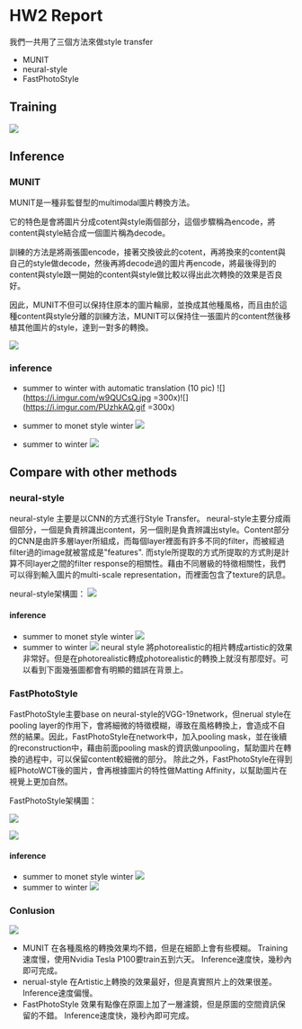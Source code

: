 # HW2 Report
我們一共用了三個方法來做style transfer
- MUNIT
- neural-style
- FastPhotoStyle
## Training
![](https://i.imgur.com/fOoFXnv.jpg)
## Inference
### MUNIT
MUNIT是一種非監督型的multimodal圖片轉換方法。

它的特色是會將圖片分成cotent與style兩個部分，這個步驟稱為encode，將content與style結合成一個圖片稱為decode。

訓練的方法是將兩張圖encode，接著交換彼此的cotent，再將換來的content與自己的style做decode，然後再將decode過的圖片再encode，將最後得到的content與style跟一開始的content與style做比較以得出此次轉換的效果是否良好。

因此，MUNIT不但可以保持住原本的圖片輪廓，並換成其他種風格，而且由於這種content與style分離的訓練方法，MUNIT可以保持住一張圖片的content然後移植其他圖片的style，達到一對多的轉換。

![](https://i.imgur.com/hm0XdjL.jpg)

### inference
- summer to  winter with automatic translation (10 pic)
![](https://i.imgur.com/w9QUCsQ.jpg =300x)![](https://i.imgur.com/PUzhkAQ.gif =300x)

- summer to monet style winter
![](https://i.imgur.com/KSDCHWr.jpg)
- summer to winter
![](https://i.imgur.com/MBpJO2V.jpg)

## Compare with other methods

### neural-style
neural-style 主要是以CNN的方式進行Style Transfer。
neural-style主要分成兩個部分，一個是負責辨識出content，另一個則是負責辨識出style。Content部分的CNN是由許多層layer所組成，而每個layer裡面有許多不同的filter，而被經過filter過的image就被當成是"features".
而style所提取的方式所提取的方式則是計算不同layer之間的filter response的相關性。藉由不同層級的特徵相關性，我們可以得到輸入圖片的multi-scale representation，而裡面包含了texture的訊息。

neural-style架構圖：
![](https://i.imgur.com/SXjdZOw.png)
#### inference
- summer to monet style winter
![](https://i.imgur.com/iIill4W.jpg)
- summer to winter
![](https://i.imgur.com/RN2la2U.jpg)
neural style 將photorealistic的相片轉成artistic的效果非常好。但是在photorealistic轉成photorealistic的轉換上就沒有那麼好。可以看到下面幾張圖都會有明顯的錯誤在背景上。

### FastPhotoStyle
FastPhotoStyle主要base on neural-style的VGG-19network，但nerual style在pooling layer的作用下，會將細微的特徵模糊，導致在風格轉換上，會造成不自然的結果。因此，FastPhotoStyle在network中，加入pooling mask，並在後續的reconstruction中，藉由前面pooling mask的資訊做unpooling，幫助圖片在轉換的過程中，可以保留content較細微的部分。
除此之外，FastPhotoStyle在得到經PhotoWCT後的圖片，會再根據圖片的特性做Matting Affinity，以幫助圖片在視覺上更加自然。

FastPhotoStyle架構圖：

![](https://i.imgur.com/GAkh9Yc.png)

![](https://i.imgur.com/iBWcotz.png)
#### inference
- summer to monet style winter
![](https://i.imgur.com/XMZ0K3g.jpg)
- summer to winter
![](https://i.imgur.com/qdTAZZc.jpg)
### Conlusion
![](https://i.imgur.com/NQDtpyS.png)
- MUNIT
在各種風格的轉換效果均不錯，但是在細節上會有些模糊。
Training速度慢，使用Nvidia Tesla P100要train五到六天。
Inference速度快，幾秒內即可完成。
- nerual-style
在Artistic上轉換的效果最好，但是真實照片上的效果很差。
Inference速度偏慢。
- FastPhotoStyle
效果有點像在原圖上加了一層濾鏡，但是原圖的空間資訊保留的不錯。
Inference速度快，幾秒內即可完成。
